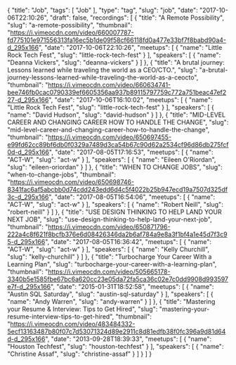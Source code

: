 {
  "title": "Job",
  "tags": [
    "Job"
  ],
  "type": "tag",
  "slug": "job",
  "date": "2017-10-06T22:10:26",
  "draft": false,
  "recordings": [
    {
      "title": "A Remote Possibility",
      "slug": "a-remote-possibility",
      "thumbnail": "https://i.vimeocdn.com/video/660007787-fd775101e971556313fa16ec5b1de09f58cf66118fd0a477e33bf7f8babd90a4-d_295x166",
      "date": "2017-10-06T22:10:26",
      "meetups": [
        {
          "name": "Little Rock Tech Fest",
          "slug": "little-rock-tech-fest"
        }
      ],
      "speakers": [
        {
          "name": "Deanna Vickers",
          "slug": "deanna-vickers"
        }
      ]
    },
    {
      "title": "A brutal journey: Lessons learned while traveling the world as a CEO/CTO.",
      "slug": "a-brutal-journey-lessons-learned-while-traveling-the-world-as-a-ceocto",
      "thumbnail": "https://i.vimeocdn.com/video/660634741-bee746fb0cac0790339ef6605356aa937b89115797759c772a751beac47ef227-d_295x166",
      "date": "2017-10-06T16:10:02",
      "meetups": [
        {
          "name": "Little Rock Tech Fest",
          "slug": "little-rock-tech-fest"
        }
      ],
      "speakers": [
        {
          "name": "David Hudson",
          "slug": "david-hudson"
        }
      ]
    },
    {
      "title": "MID-LEVEL CAREER AND CHANGING CAREER HOW TO HANDLE THE CHANGE",
      "slug": "mid-level-career-and-changing-career-how-to-handle-the-change",
      "thumbnail": "https://i.vimeocdn.com/video/650697455-e99fd62cc89bf6db0f0329a7489d3ca54b67c90d62a2534cf96d86db275fcf0d-d_295x166",
      "date": "2017-08-05T17:16:53",
      "meetups": [
        {
          "name": "ACT-W",
          "slug": "act-w"
        }
      ],
      "speakers": [
        {
          "name": "Eileen O'Riordan",
          "slug": "eileen-oriordan"
        }
      ]
    },
    {
      "title": "WHEN TO CHANGE JOBS",
      "slug": "when-to-change-jobs",
      "thumbnail": "https://i.vimeocdn.com/video/650698746-8341fac6af5abcbb0d74cdd243edd6d4c5f4022b25b947ecd19a7507d325df3c-d_295x166",
      "date": "2017-08-05T16:54:06",
      "meetups": [
        {
          "name": "ACT-W",
          "slug": "act-w"
        }
      ],
      "speakers": [
        {
          "name": "Robert Neill",
          "slug": "robert-neill"
        }
      ]
    },
    {
      "title": "USE DESIGN THINKING TO HELP LAND YOUR NEXT JOB",
      "slug": "use-design-thinking-to-help-land-your-next-job",
      "thumbnail": "https://i.vimeocdn.com/video/650871796-222a4c8f621f8bcfb376e6d08426346da2b6af784a9e8a3f1bf4a1e45d7f3c95-d_295x166",
      "date": "2017-08-05T16:36:42",
      "meetups": [
        {
          "name": "ACT-W",
          "slug": "act-w"
        }
      ],
      "speakers": [
        {
          "name": "Kelly Churchill",
          "slug": "kelly-churchill"
        }
      ]
    },
    {
      "title": "Turbocharge Your Career With a Learning Plan",
      "slug": "turbocharge-your-career-with-a-learning-plan",
      "thumbnail": "https://i.vimeocdn.com/video/505665178-3340b5e1585fbe67bc6a620cc23e05da72fa5ca36c02e7c0dd9908d993597e7f-d_295x166",
      "date": "2015-01-31T18:52:58",
      "meetups": [
        {
          "name": "Austin SQL Saturday",
          "slug": "austin-sql-saturday"
        }
      ],
      "speakers": [
        {
          "name": "Andy Warren",
          "slug": "andy-warren"
        }
      ]
    },
    {
      "title": "Mastering your Resume & Interview: Tips to Get Hired",
      "slug": "mastering-your-resume-interview-tips-to-get-hired",
      "thumbnail": "https://i.vimeocdn.com/video/483484332-5ecf13163487b80f07c7d53071324d89e2911c8d81edfb38f0fc396a9d81d64d-d_295x166",
      "date": "2013-09-28T18:39:33",
      "meetups": [
        {
          "name": "Houston Techfest",
          "slug": "houston-techfest"
        }
      ],
      "speakers": [
        {
          "name": "Christine Assaf",
          "slug": "christine-assaf"
        }
      ]
    }
  ]
}